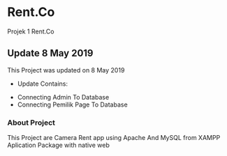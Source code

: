 # Rent.Co
Projek 1 Rent.Co

## Update 8 May 2019
This Project was updated on 8 May 2019
* Update Contains:
- Connecting Admin To Database
- Connecting Pemilik Page To Database

### About Project
This Project are Camera Rent app using Apache And MySQL from XAMPP Aplication Package with native web
